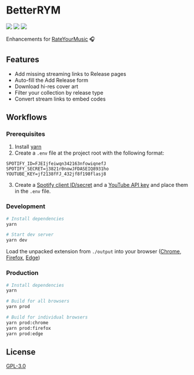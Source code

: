 # BetterRYM
<a href="LICENSE.md"><img src="https://badgen.net/github/license/jgchk/better-rym" /></a>
<a href="https://addons.mozilla.org/en-US/firefox/addon/better-rym/"><img src="https://badgen.net/amo/v/better-rym?color=orange" /></a>
<a href="https://chrome.google.com/webstore/detail/betterrym/pdbgknkejapoehgogijhmahhpiimlhjg"><img src="https://badgen.net/chrome-web-store/v/pdbgknkejapoehgogijhmahhpiimlhjg?color=green" /></a>

Enhancements for [RateYourMusic](https://rateyourmusic.com/) 🎧

## Features

- Add missing streaming links to Release pages
- Auto-fill the Add Release form
- Download hi-res cover art
- Filter your collection by release type
- Convert stream links to embed codes

## Workflows

### Prerequisites

1. Install [yarn](https://yarnpkg.com)
2. Create a `.env` file at the project root with the following format:

```
SPOTIFY_ID=FJEIjfeiwqn342163nfowiqnefJ
SPOTIFY_SECRET=j3821r0nowJFDASEIQ8931ho
YOUTUBE_KEY=jf2138fFJ_432jf8f198flasj8
```

3. Create a [Spotify client ID/secret](https://developer.spotify.com/documentation/general/guides/app-settings/#register-your-app) and a [YouTube API key](https://developers.google.com/youtube/v3/getting-started#before-you-start) and place them in the `.env` file.

### Development

```sh
# Install dependencies
yarn

# Start dev server
yarn dev
```

Load the unpacked extension from `./output` into your browser ([Chrome](https://developer.chrome.com/docs/extensions/mv3/getstarted/#manifest), [Firefox](https://extensionworkshop.com/documentation/develop/temporary-installation-in-firefox/), [Edge](https://docs.microsoft.com/en-us/microsoft-edge/extensions-chromium/getting-started/extension-sideloading))

### Production

```sh
# Install dependencies
yarn

# Build for all browsers
yarn prod

# Build for individual browsers
yarn prod:chrome
yarn prod:firefox
yarn prod:edge
```

## License

[GPL-3.0](https://github.com/jgchk/betterRYM/blob/main/LICENSE)
